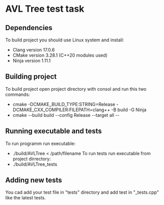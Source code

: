 
# AVL Tree test task

## Dependencies
To build project you should use Linux system and install:
* Clang version 17.0.6
* CMake version 3.28.1 (C++20 modules used)
* Ninja version 1.11.1

## Building project
To build project open project directory with consol and run this two commands:
* cmake -DCMAKE_BUILD_TYPE:STRING=Release -DCMAKE_CXX_COMPILER:FILEPATH=clang++ -B build -G Ninja
* cmake --build build --config Release --target all --

## Running executable and tests
To run programm run executable:
* ./build/AVLTree < /path/filename
To run tests run executable from project dirrectory:
* ./build/AVLTree_tests

## Adding new tests
You cad add your test file in "tests" directory and add test in "_tests.cpp" like the latest tests.
